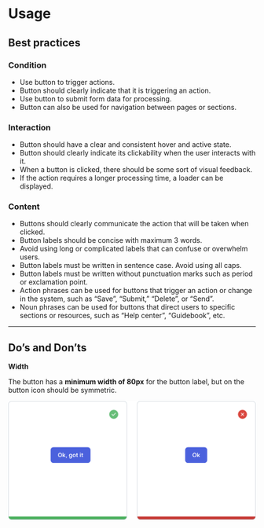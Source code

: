 # Usage

## Best practices

### Condition

- Use button to trigger actions.
- Button should clearly indicate that it is triggering an action.
- Use button to submit form data for processing.
- Button can also be used for navigation between pages or sections.

### Interaction

- Button should have a clear and consistent hover and active state.
- Button should clearly indicate its clickability when the user interacts with it.
- When a button is clicked, there should be some sort of visual feedback.
- If the action requires a longer processing time, a loader can be displayed.

### Content

- Buttons should clearly communicate the action that will be taken when clicked.
- Button labels should be concise with maximum 3 words.
- Avoid using long or complicated labels that can confuse or overwhelm users.
- Button labels must be written in sentence case. Avoid using all caps.
- Button labels must be written without punctuation marks such as period or exclamation point.
- Action phrases can be used for buttons that trigger an action or change in the system, such as “Save”, “Submit,” “Delete”, or “Send”.
- Noun phrases can be used for buttons that direct users to specific sections or resources, such as “Help center”, “Guidebook”, etc.

---

## Do’s and Don’ts

**Width**

The button has a **minimum width of 80px** for the button label, but on the button icon should be symmetric.

![Do & Don't.png](/__pixel-docs__/Do%20%26%20Don't.png)
